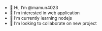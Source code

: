 - 👋 Hi, I’m @mamun4023
- 👀 I’m interested in web application
- 🌱 I’m currently learning nodejs
- 💞️ I’m looking to collaborate on new project 

<!---
mamun4023/mamun4023 is a ✨ special ✨ repository because its `README.md` (this file) appears on your GitHub profile.
You can click the Preview link to take a look at your changes.
--->
